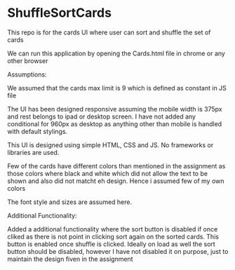 # ShuffleSortCards
This repo is for the cards UI where user can sort and shuffle the set of cards

We can run this application by opening the Cards.html file in chrome or any other browser

Assumptions: 

We assumed that the cards max limit is 9 which is defined as constant in JS file

The UI has been designed responsive assuming the mobile width is 375px and rest belongs to ipad or desktop screen. I have not added any conditional for 960px as desktop as anything other than mobile is handled with default stylings.

This UI is designed using simple HTML, CSS and JS. No frameworks or libraries are used.

Few of the cards have different colors than mentioned in the assignment as those colors where black and white which did not allow the text to be shown and also did not matcht eh design. Hence i assumed few of my own colors

The font style and sizes are assumed here.



Additional Functionality:

Added a additional functionality where the sort button is disabled if once cliked as there is not point in clicking sort again on the sorted cards.
This button is enabled once shuffle is clicked. Ideally on load  as well the sort button should be disabled, however I have not disabled it on purpose, just to maintain the design fiven in the assignment


